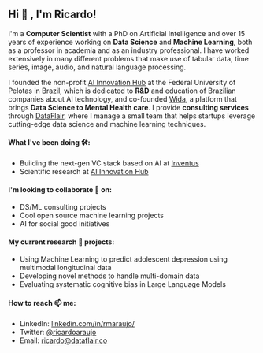 ## Hi 👋 , I'm Ricardo! 

I'm a **Computer Scientist** with a PhD on Artificial Intelligence and over 15 years of experience working on **Data Science** and **Machine Learning**, both as a professor in academia and as an industry professional. I have worked extensively in many different problems that make use of tabular data, time series, image, audio, and natural language processing. 

I founded the non-profit [AI Innovation Hub](http://ia.ufpel.edu.br) at the Federal University of Pelotas in Brazil, which is dedicated to **R&D** and education of Brazilian companies about AI technology, and co-founded [Wida](https://wida.app), a platform that brings **Data Science to Mental Health care**. I provide **consulting services** through [DataFlair](https://dataflair.co), where I manage a small team that helps startups leverage cutting-edge data science and machine learning techniques.


#### What I've been doing 🛠️: 

- Building the next-gen VC stack based on AI at [Inventus](https://www.inventuscap.com/)
- Scientific research at [AI Innovation Hub](http://ia.ufpel.edu.br)

#### I'm looking to collaborate 👯 on:

- DS/ML consulting projects
- Cool open source machine learning projects
- AI for social good initiatives


#### My current research 🔭 projects:

- Using Machine Learning to predict adolescent depression using multimodal longitudinal data
- Developing novel methods to handle multi-domain data
- Evaluating systematic cognitive bias in Large Language Models


#### How to reach 📫 me:

- LinkedIn: [linkedin.com/in/rmaraujo/](https://www.linkedin.com/in/rmaraujo/)
- Twitter: [@ricardoaraujo](https://twitter.com/ricardoaraujo)
- Email: [ricardo@dataflair.co](mailto:ricardo@dataflair.co)
